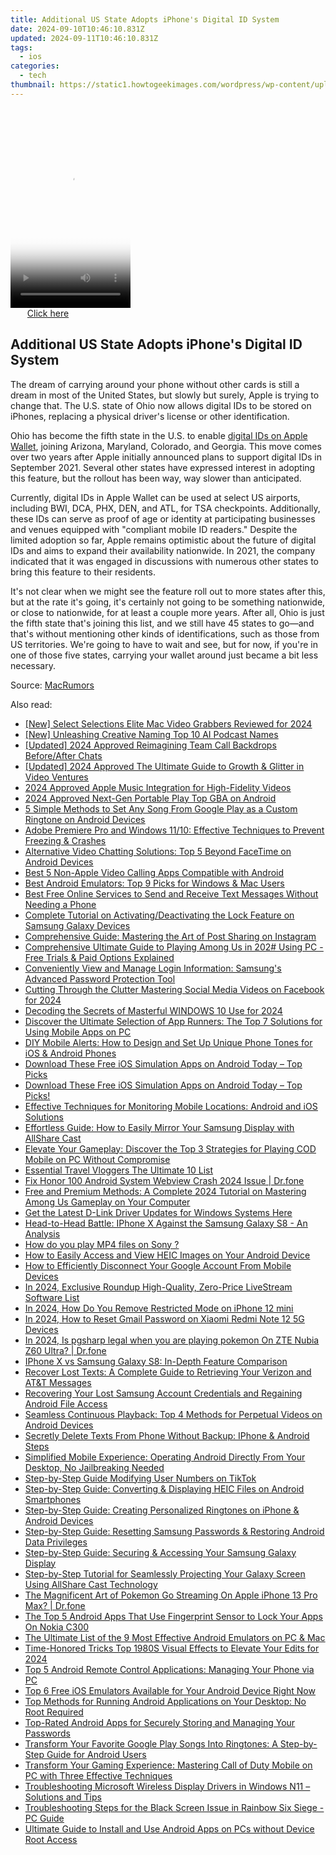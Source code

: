 ```yaml
---
title: Additional US State Adopts iPhone's Digital ID System
date: 2024-09-10T10:46:10.831Z
updated: 2024-09-11T10:46:10.831Z
tags:
  - ios
categories:
  - tech
thumbnail: https://static1.howtogeekimages.com/wordpress/wp-content/uploads/2024/07/iphone-15-and-apple-s-logo.jpg
---
```






<!-- affiliate ads begin -->
<span id="1702748">
					<video width="192" height="320" style="cursor:pointer"
           poster="//a.impactradius-go.com/display-clicktoplayimage/1702748.png"
           onclick="if(!this.playClicked){this.play();this.setAttribute('controls',true);this.playClicked=true;}">
	   <source src="//a.impactradius-go.com/display-ad/18544-1702748">
	   <img src="//a.impactradius-go.com/display-clicktoplayimage/1702748.png" style="border: none; height: 100%; width: 100%; object-fit: contain">
	</video>
	<div style="width:120px;text-align:center"><a href="javascript:window.open(decodeURIComponent('https%3A%2F%2Ftwopages.pxf.io%2Fc%2F5597632%2F1702748%2F18544'), '_blank');void(0);">Click here</a></div>
</span>
<img height="0" width="0" src="https://imp.pxf.io/i/5597632/1702748/18544" style="position:absolute;visibility:hidden;" border="0" />
<!-- affiliate ads end -->




## Additional US State Adopts iPhone's Digital ID System

The dream of carrying around your phone without other cards is still a dream in most of the United States, but slowly but surely, Apple is trying to change that. The U.S. state of Ohio now allows digital IDs to be stored on iPhones, replacing a physical driver's license or other identification.

 Ohio has become the fifth state in the U.S. to enable [digital IDs on Apple Wallet](https://fox-boxes.techidaily.com/updated-a-beginners-journey-to-selecting-the-right-action-cam/), joining Arizona, Maryland, Colorado, and Georgia. This move comes over two years after Apple initially announced plans to support digital IDs in September 2021\. Several other states have expressed interest in adopting this feature, but the rollout has been way, way slower than anticipated.

 Currently, digital IDs in Apple Wallet can be used at select US airports, including BWI, DCA, PHX, DEN, and ATL, for TSA checkpoints. Additionally, these IDs can serve as proof of age or identity at participating businesses and venues equipped with "compliant mobile ID readers." Despite the limited adoption so far, Apple remains optimistic about the future of digital IDs and aims to expand their availability nationwide. In 2021, the company indicated that it was engaged in discussions with numerous other states to bring this feature to their residents.

 It's not clear when we might see the feature roll out to more states after this, but at the rate it's going, it's certainly not going to be something nationwide, or close to nationwide, for at least a couple more years. After all, Ohio is just the fifth state that's joining this list, and we still have 45 states to go—and that's without mentioning other kinds of identifications, such as those from US territories. We're going to have to wait and see, but for now, if you're in one of those five states, carrying your wallet around just became a bit less necessary.

 Source: [MacRumors](https://www.macrumors.com/2024/07/31/iphone-drivers-licenses-ohio/)

<ins class="adsbygoogle"
     style="display:block"
     data-ad-format="autorelaxed"
     data-ad-client="ca-pub-7571918770474297"
     data-ad-slot="1223367746"></ins>



<ins class="adsbygoogle"
     style="display:block"
     data-ad-client="ca-pub-7571918770474297"
     data-ad-slot="8358498916"
     data-ad-format="auto"
     data-full-width-responsive="true"></ins>

<span class="atpl-alsoreadstyle">Also read:</span>
<div><ul>
<li><a href="https://screen-sharing-recording.techidaily.com/new-select-selections-elite-mac-video-grabbers-reviewed-for-2024/"><u>[New] Select Selections  Elite Mac Video Grabbers Reviewed for 2024</u></a></li>
<li><a href="https://some-approaches.techidaily.com/new-unleashing-creative-naming-top-10-ai-podcast-names/"><u>[New] Unleashing Creative Naming  Top 10 AI Podcast Names</u></a></li>
<li><a href="https://screen-mirroring-recording.techidaily.com/updated-2024-approved-reimagining-team-call-backdrops-beforeafter-chats/"><u>[Updated] 2024 Approved  Reimagining Team Call Backdrops Before/After Chats</u></a></li>
<li><a href="https://youtube-blog.techidaily.com/ed-2024-approved-the-ultimate-guide-to-growth-and-glitter-in-video-ventures/"><u>[Updated] 2024 Approved  The Ultimate Guide to Growth & Glitter in Video Ventures</u></a></li>
<li><a href="https://extra-resources.techidaily.com/2024-approved-apple-music-integration-for-high-fidelity-videos/"><u>2024 Approved  Apple Music Integration for High-Fidelity Videos</u></a></li>
<li><a href="https://remote-screen-capture.techidaily.com/2024-approved-next-gen-portable-play-top-gba-on-android/"><u>2024 Approved  Next-Gen Portable Play  Top GBA on Android</u></a></li>
<li><a href="https://os-tips.techidaily.com/5-simple-methods-to-set-any-song-from-google-play-as-a-custom-ringtone-on-android-devices/"><u>5 Simple Methods to Set Any Song From Google Play as a Custom Ringtone on Android Devices</u></a></li>
<li><a href="https://win-able.techidaily.com/adobe-premiere-pro-and-windows-1110-effective-techniques-to-prevent-freezing-and-crashes/"><u>Adobe Premiere Pro and Windows 11/10: Effective Techniques to Prevent Freezing & Crashes</u></a></li>
<li><a href="https://os-tips.techidaily.com/alternative-video-chatting-solutions-top-5-beyond-facetime-on-android-devices/"><u>Alternative Video Chatting Solutions: Top 5 Beyond FaceTime on Android Devices</u></a></li>
<li><a href="https://os-tips.techidaily.com/best-5-non-apple-video-calling-apps-compatible-with-android/"><u>Best 5 Non-Apple Video Calling Apps Compatible with Android</u></a></li>
<li><a href="https://os-tips.techidaily.com/best-android-emulators-top-9-picks-for-windows-and-mac-users/"><u>Best Android Emulators: Top 9 Picks for Windows & Mac Users</u></a></li>
<li><a href="https://os-tips.techidaily.com/best-free-online-services-to-send-and-receive-text-messages-without-needing-a-phone/"><u>Best Free Online Services to Send and Receive Text Messages Without Needing a Phone</u></a></li>
<li><a href="https://os-tips.techidaily.com/complete-tutorial-on-activatingdeactivating-the-lock-feature-on-samsung-galaxy-devices/"><u>Complete Tutorial on Activating/Deactivating the Lock Feature on Samsung Galaxy Devices</u></a></li>
<li><a href="https://os-tips.techidaily.com/comprehensive-guide-mastering-the-art-of-post-sharing-on-instagram/"><u>Comprehensive Guide: Mastering the Art of Post Sharing on Instagram</u></a></li>
<li><a href="https://os-tips.techidaily.com/comprehensive-ultimate-guide-to-playing-among-us-in-202-using-pc-free-trials-and-paid-options-explained/"><u>Comprehensive Ultimate Guide to Playing Among Us in 202# Using PC - Free Trials & Paid Options Explained</u></a></li>
<li><a href="https://os-tips.techidaily.com/conveniently-view-and-manage-login-information-samsungs-advanced-password-protection-tool/"><u>Conveniently View and Manage Login Information: Samsung's Advanced Password Protection Tool</u></a></li>
<li><a href="https://facebook-video-files.techidaily.com/cutting-through-the-clutter-mastering-social-media-videos-on-facebook-for-2024/"><u>Cutting Through the Clutter  Mastering Social Media Videos on Facebook for 2024</u></a></li>
<li><a href="https://fox-blue.techidaily.com/decoding-the-secrets-of-masterful-windows-10-use-for-2024/"><u>Decoding the Secrets of Masterful WINDOWS 10 Use for 2024</u></a></li>
<li><a href="https://os-tips.techidaily.com/discover-the-ultimate-selection-of-app-runners-the-top-7-solutions-for-using-mobile-apps-on-pc/"><u>Discover the Ultimate Selection of App Runners: The Top 7 Solutions for Using Mobile Apps on PC</u></a></li>
<li><a href="https://os-tips.techidaily.com/diy-mobile-alerts-how-to-design-and-set-up-unique-phone-tones-for-ios-and-android-phones/"><u>DIY Mobile Alerts: How to Design and Set Up Unique Phone Tones for iOS & Android Phones</u></a></li>
<li><a href="https://os-tips.techidaily.com/download-these-free-ios-simulation-apps-on-android-today-top-picks/"><u>Download These Free iOS Simulation Apps on Android Today – Top Picks</u></a></li>
<li><a href="https://os-tips.techidaily.com/1723620197950-download-these-free-ios-simulation-apps-on-android-today-top-picks/"><u>Download These Free iOS Simulation Apps on Android Today – Top Picks!</u></a></li>
<li><a href="https://os-tips.techidaily.com/effective-techniques-for-monitoring-mobile-locations-android-and-ios-solutions/"><u>Effective Techniques for Monitoring Mobile Locations: Android and iOS Solutions</u></a></li>
<li><a href="https://os-tips.techidaily.com/effortless-guide-how-to-easily-mirror-your-samsung-display-with-allshare-cast/"><u>Effortless Guide: How to Easily Mirror Your Samsung Display with AllShare Cast</u></a></li>
<li><a href="https://os-tips.techidaily.com/elevate-your-gameplay-discover-the-top-3-strategies-for-playing-cod-mobile-on-pc-without-compromise/"><u>Elevate Your Gameplay: Discover the Top 3 Strategies for Playing COD Mobile on PC Without Compromise</u></a></li>
<li><a href="https://youtube-videos.techidaily.com/essential-travel-vloggers-the-ultimate-10-list/"><u>Essential Travel Vloggers  The Ultimate 10 List</u></a></li>
<li><a href="https://howto.techidaily.com/fix-honor-100-android-system-webview-crash-2024-issue-drfone-by-drfone-fix-android-problems-fix-android-problems/"><u>Fix Honor 100 Android System Webview Crash 2024 Issue | Dr.fone</u></a></li>
<li><a href="https://os-tips.techidaily.com/free-and-premium-methods-a-complete-2024-tutorial-on-mastering-among-us-gameplay-on-your-computer/"><u>Free and Premium Methods: A Complete 2024 Tutorial on Mastering Among Us Gameplay on Your Computer</u></a></li>
<li><a href="https://driver-download.techidaily.com/get-the-latest-d-link-driver-updates-for-windows-systems-here/"><u>Get the Latest D-Link Driver Updates for Windows Systems Here</u></a></li>
<li><a href="https://os-tips.techidaily.com/head-to-head-battle-iphone-x-against-the-samsung-galaxy-s8-an-analysis/"><u>Head-to-Head Battle: IPhone X Against the Samsung Galaxy S8 - An Analysis</u></a></li>
<li><a href="https://phone-solutions.techidaily.com/how-do-you-play-mp4-files-on-sony-by-aiseesoft-video-converter-play-mp4-on-android/"><u>How do you play MP4 files on Sony ?</u></a></li>
<li><a href="https://os-tips.techidaily.com/how-to-easily-access-and-view-heic-images-on-your-android-device/"><u>How to Easily Access and View HEIC Images on Your Android Device</u></a></li>
<li><a href="https://os-tips.techidaily.com/how-to-efficiently-disconnect-your-google-account-from-mobile-devices/"><u>How to Efficiently Disconnect Your Google Account From Mobile Devices</u></a></li>
<li><a href="https://some-techniques.techidaily.com/in-2024-exclusive-roundup-high-quality-zero-price-livestream-software-list/"><u>In 2024, Exclusive Roundup  High-Quality, Zero-Price LiveStream Software List</u></a></li>
<li><a href="https://ios-unlock.techidaily.com/in-2024-how-do-you-remove-restricted-mode-on-iphone-12-mini-by-drfone-ios/"><u>In 2024, How Do You Remove Restricted Mode on iPhone 12 mini</u></a></li>
<li><a href="https://unlock-android.techidaily.com/in-2024-how-to-reset-gmail-password-on-xiaomi-redmi-note-12-5g-devices-by-drfone-android/"><u>In 2024, How to Reset Gmail Password on Xiaomi Redmi Note 12 5G Devices</u></a></li>
<li><a href="https://phone-solutions.techidaily.com/in-2024-is-pgsharp-legal-when-you-are-playing-pokemon-on-zte-nubia-z60-ultra-drfone-by-drfone-virtual-android/"><u>In 2024, Is pgsharp legal when you are playing pokemon On ZTE Nubia Z60 Ultra? | Dr.fone</u></a></li>
<li><a href="https://os-tips.techidaily.com/iphone-x-vs-samsung-galaxy-s8-in-depth-feature-comparison/"><u>IPhone X vs Samsung Galaxy S8: In-Depth Feature Comparison</u></a></li>
<li><a href="https://os-tips.techidaily.com/recover-lost-texts-a-complete-guide-to-retrieving-your-verizon-and-atandt-messages/"><u>Recover Lost Texts: A Complete Guide to Retrieving Your Verizon and AT&T Messages</u></a></li>
<li><a href="https://os-tips.techidaily.com/recovering-your-lost-samsung-account-credentials-and-regaining-android-file-access/"><u>Recovering Your Lost Samsung Account Credentials and Regaining Android File Access</u></a></li>
<li><a href="https://os-tips.techidaily.com/seamless-continuous-playback-top-4-methods-for-perpetual-videos-on-android-devices/"><u>Seamless Continuous Playback: Top 4 Methods for Perpetual Videos on Android Devices</u></a></li>
<li><a href="https://os-tips.techidaily.com/secretly-delete-texts-from-phone-without-backup-iphone-and-android-steps/"><u>Secretly Delete Texts From Phone Without Backup: IPhone & Android Steps</u></a></li>
<li><a href="https://os-tips.techidaily.com/1723620198160-simplified-mobile-experience-operating-android-directly-from-your-desktop-no-jailbreaking-needed/"><u>Simplified Mobile Experience: Operating Android Directly From Your Desktop, No Jailbreaking Needed</u></a></li>
<li><a href="https://extra-lessons.techidaily.com/step-by-step-guide-modifying-user-numbers-on-tiktok/"><u>Step-by-Step Guide  Modifying User Numbers on TikTok</u></a></li>
<li><a href="https://os-tips.techidaily.com/step-by-step-guide-converting-and-displaying-heic-files-on-android-smartphones/"><u>Step-by-Step Guide: Converting & Displaying HEIC Files on Android Smartphones</u></a></li>
<li><a href="https://os-tips.techidaily.com/step-by-step-guide-creating-personalized-ringtones-on-iphone-and-android-devices/"><u>Step-by-Step Guide: Creating Personalized Ringtones on iPhone & Android Devices</u></a></li>
<li><a href="https://os-tips.techidaily.com/step-by-step-guide-resetting-samsung-passwords-and-restoring-android-data-privileges/"><u>Step-by-Step Guide: Resetting Samsung Passwords & Restoring Android Data Privileges</u></a></li>
<li><a href="https://os-tips.techidaily.com/step-by-step-guide-securing-and-accessing-your-samsung-galaxy-display/"><u>Step-by-Step Guide: Securing & Accessing Your Samsung Galaxy Display</u></a></li>
<li><a href="https://os-tips.techidaily.com/step-by-step-tutorial-for-seamlessly-projecting-your-galaxy-screen-using-allshare-cast-technology/"><u>Step-by-Step Tutorial for Seamlessly Projecting Your Galaxy Screen Using AllShare Cast Technology</u></a></li>
<li><a href="https://ios-pokemon-go.techidaily.com/the-magnificent-art-of-pokemon-go-streaming-on-apple-iphone-13-pro-max-drfone-by-drfone-virtual-ios/"><u>The Magnificent Art of Pokemon Go Streaming On Apple iPhone 13 Pro Max? | Dr.fone</u></a></li>
<li><a href="https://easy-unlock-android.techidaily.com/the-top-5-android-apps-that-use-fingerprint-sensor-to-lock-your-apps-on-nokia-c300-by-drfone-android/"><u>The Top 5 Android Apps That Use Fingerprint Sensor to Lock Your Apps On Nokia C300</u></a></li>
<li><a href="https://os-tips.techidaily.com/the-ultimate-list-of-the-9-most-effective-android-emulators-on-pc-and-mac/"><u>The Ultimate List of the 9 Most Effective Android Emulators on PC & Mac</u></a></li>
<li><a href="https://some-guidance.techidaily.com/time-honored-tricks-top-1980s-visual-effects-to-elevate-your-edits-for-2024/"><u>Time-Honored Tricks  Top 1980S Visual Effects to Elevate Your Edits for 2024</u></a></li>
<li><a href="https://os-tips.techidaily.com/top-5-android-remote-control-applications-managing-your-phone-via-pc/"><u>Top 5 Android Remote Control Applications: Managing Your Phone via PC</u></a></li>
<li><a href="https://os-tips.techidaily.com/top-6-free-ios-emulators-available-for-your-android-device-right-now/"><u>Top 6 Free iOS Emulators Available for Your Android Device Right Now</u></a></li>
<li><a href="https://os-tips.techidaily.com/top-methods-for-running-android-applications-on-your-desktop-no-root-required/"><u>Top Methods for Running Android Applications on Your Desktop: No Root Required</u></a></li>
<li><a href="https://os-tips.techidaily.com/top-rated-android-apps-for-securely-storing-and-managing-your-passwords/"><u>Top-Rated Android Apps for Securely Storing and Managing Your Passwords</u></a></li>
<li><a href="https://os-tips.techidaily.com/transform-your-favorite-google-play-songs-into-ringtones-a-step-by-step-guide-for-android-users/"><u>Transform Your Favorite Google Play Songs Into Ringtones: A Step-by-Step Guide for Android Users</u></a></li>
<li><a href="https://os-tips.techidaily.com/transform-your-gaming-experience-mastering-call-of-duty-mobile-on-pc-with-three-effective-techniques/"><u>Transform Your Gaming Experience: Mastering Call of Duty Mobile on PC with Three Effective Techniques</u></a></li>
<li><a href="https://win-howtos.techidaily.com/troubleshooting-microsoft-wireless-display-drivers-in-windows-n11-solutions-and-tips/"><u>Troubleshooting Microsoft Wireless Display Drivers in Windows N11 – Solutions and Tips</u></a></li>
<li><a href="https://win-solutions.techidaily.com/troubleshooting-steps-for-the-black-screen-issue-in-rainbow-six-siege-pc-guide/"><u>Troubleshooting Steps for the Black Screen Issue in Rainbow Six Siege - PC Guide</u></a></li>
<li><a href="https://os-tips.techidaily.com/ultimate-guide-to-install-and-use-android-apps-on-pcs-without-device-root-access/"><u>Ultimate Guide to Install and Use Android Apps on PCs without Device Root Access</u></a></li>
</ul></div>
